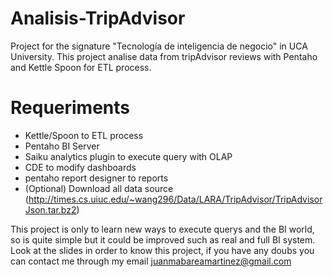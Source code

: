 # Analisis-TripAdvisor
Project for the signature "Tecnología de inteligencia de negocio" in UCA University. This project analise data from tripAdvisor reviews with Pentaho and Kettle Spoon for ETL process.

# Requeriments

 - Kettle/Spoon to ETL process
 - Pentaho BI Server
 - Saiku analytics plugin to execute query with OLAP
 - CDE to modify dashboards
 - pentaho report designer to reports
 - (Optional) Download all data source (http://times.cs.uiuc.edu/~wang296/Data/LARA/TripAdvisor/TripAdvisorJson.tar.bz2)
 
This project is only to learn new ways to execute querys and the BI world, so is quite simple but it could be improved such as real and full BI system. Look at the slides in order to know this project, if you have any doubs you can contact me through my email juanmabareamartinez@gmail.com
